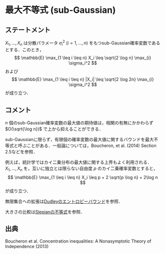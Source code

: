 # 最大不等式 (sub-Gaussian)

## ステートメント

$X_1, \ldots, X_n$ は分散パラメータ $\sigma_i^2$ ($i = 1, \ldots, n$) をもつsub-Gaussian確率変数であるとする．このとき，
$$
\mathbb{E} \max_{1 \leq i \leq n} X_i \leq \sqrt{2 \log n} \max_{i} \sigma_i^2
$$
および
$$
\mathbb{E} \max_{1 \leq i \leq n} |X_i| \leq \sqrt{2 \log 2n} \max_{i} \sigma_i^2
$$
が成り立つ．


## コメント

$n$ 個のsub-Gaussian確率変数の最大値の期待値は，相関の有無にかかわらず $O(\sqrt{\log n})$ で上から抑えることができる．

sub-Gaussianに限らず，有限個の確率変数の最大値に関するバウンドを最大不等式と呼ぶことがある．一般論については，Boucheron, et al. (2014) Section 2.5などを参照．

例えば，統計学ではカイ二乗分布の最大値に関する上界もよく利用される．$X_1, \ldots, X_n$ を，互いに独立とは限らない自由度 $p$ のカイ二乗確率変数とすると，
$$
\mathbb{E} \max_{1 \leq i \leq n} X_i \leq p + 2 \sqrt{p \log n} + 2\log n
$$
が成り立つ．

無限集合への拡張は[Dudleyのエントロピーバウンド](chaining.md)を参照．

大きさの比較は[Slepianの不等式](slepian_inequality)を参照．

## 出典

Boucheron et al. Concentration inequalities: A Nonasymptotic Theory of Independence (2013)
